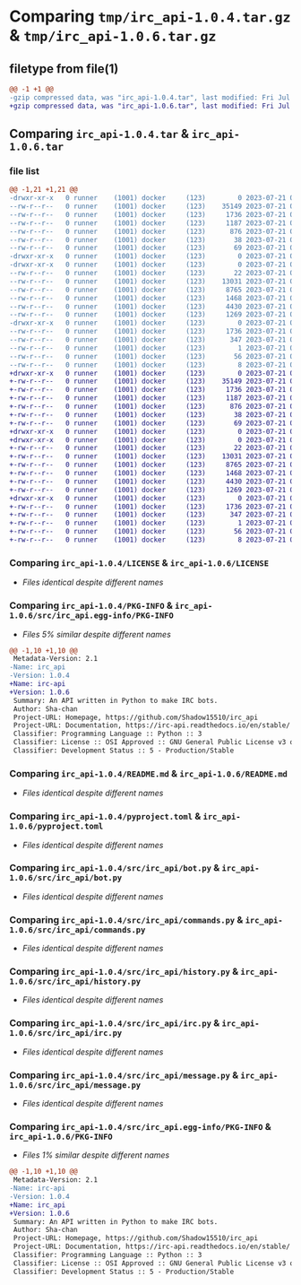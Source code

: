 # Comparing `tmp/irc_api-1.0.4.tar.gz` & `tmp/irc_api-1.0.6.tar.gz`

## filetype from file(1)

```diff
@@ -1 +1 @@
-gzip compressed data, was "irc_api-1.0.4.tar", last modified: Fri Jul 21 09:11:47 2023, max compression
+gzip compressed data, was "irc_api-1.0.6.tar", last modified: Fri Jul 21 09:23:49 2023, max compression
```

## Comparing `irc_api-1.0.4.tar` & `irc_api-1.0.6.tar`

### file list

```diff
@@ -1,21 +1,21 @@
-drwxr-xr-x   0 runner    (1001) docker     (123)        0 2023-07-21 09:11:47.137807 irc_api-1.0.4/
--rw-r--r--   0 runner    (1001) docker     (123)    35149 2023-07-21 09:11:35.000000 irc_api-1.0.4/LICENSE
--rw-r--r--   0 runner    (1001) docker     (123)     1736 2023-07-21 09:11:47.137807 irc_api-1.0.4/PKG-INFO
--rw-r--r--   0 runner    (1001) docker     (123)     1187 2023-07-21 09:11:35.000000 irc_api-1.0.4/README.md
--rw-r--r--   0 runner    (1001) docker     (123)      876 2023-07-21 09:11:35.000000 irc_api-1.0.4/pyproject.toml
--rw-r--r--   0 runner    (1001) docker     (123)       38 2023-07-21 09:11:47.137807 irc_api-1.0.4/setup.cfg
--rw-r--r--   0 runner    (1001) docker     (123)       69 2023-07-21 09:11:35.000000 irc_api-1.0.4/setup.py
-drwxr-xr-x   0 runner    (1001) docker     (123)        0 2023-07-21 09:11:47.133806 irc_api-1.0.4/src/
-drwxr-xr-x   0 runner    (1001) docker     (123)        0 2023-07-21 09:11:47.137807 irc_api-1.0.4/src/irc_api/
--rw-r--r--   0 runner    (1001) docker     (123)       22 2023-07-21 09:11:35.000000 irc_api-1.0.4/src/irc_api/__init__.py
--rw-r--r--   0 runner    (1001) docker     (123)    13031 2023-07-21 09:11:35.000000 irc_api-1.0.4/src/irc_api/bot.py
--rw-r--r--   0 runner    (1001) docker     (123)     8765 2023-07-21 09:11:35.000000 irc_api-1.0.4/src/irc_api/commands.py
--rw-r--r--   0 runner    (1001) docker     (123)     1468 2023-07-21 09:11:35.000000 irc_api-1.0.4/src/irc_api/history.py
--rw-r--r--   0 runner    (1001) docker     (123)     4430 2023-07-21 09:11:35.000000 irc_api-1.0.4/src/irc_api/irc.py
--rw-r--r--   0 runner    (1001) docker     (123)     1269 2023-07-21 09:11:35.000000 irc_api-1.0.4/src/irc_api/message.py
-drwxr-xr-x   0 runner    (1001) docker     (123)        0 2023-07-21 09:11:47.137807 irc_api-1.0.4/src/irc_api.egg-info/
--rw-r--r--   0 runner    (1001) docker     (123)     1736 2023-07-21 09:11:47.000000 irc_api-1.0.4/src/irc_api.egg-info/PKG-INFO
--rw-r--r--   0 runner    (1001) docker     (123)      347 2023-07-21 09:11:47.000000 irc_api-1.0.4/src/irc_api.egg-info/SOURCES.txt
--rw-r--r--   0 runner    (1001) docker     (123)        1 2023-07-21 09:11:47.000000 irc_api-1.0.4/src/irc_api.egg-info/dependency_links.txt
--rw-r--r--   0 runner    (1001) docker     (123)       56 2023-07-21 09:11:47.000000 irc_api-1.0.4/src/irc_api.egg-info/requires.txt
--rw-r--r--   0 runner    (1001) docker     (123)        8 2023-07-21 09:11:47.000000 irc_api-1.0.4/src/irc_api.egg-info/top_level.txt
+drwxr-xr-x   0 runner    (1001) docker     (123)        0 2023-07-21 09:23:49.172551 irc_api-1.0.6/
+-rw-r--r--   0 runner    (1001) docker     (123)    35149 2023-07-21 09:23:36.000000 irc_api-1.0.6/LICENSE
+-rw-r--r--   0 runner    (1001) docker     (123)     1736 2023-07-21 09:23:49.172551 irc_api-1.0.6/PKG-INFO
+-rw-r--r--   0 runner    (1001) docker     (123)     1187 2023-07-21 09:23:36.000000 irc_api-1.0.6/README.md
+-rw-r--r--   0 runner    (1001) docker     (123)      876 2023-07-21 09:23:36.000000 irc_api-1.0.6/pyproject.toml
+-rw-r--r--   0 runner    (1001) docker     (123)       38 2023-07-21 09:23:49.172551 irc_api-1.0.6/setup.cfg
+-rw-r--r--   0 runner    (1001) docker     (123)       69 2023-07-21 09:23:36.000000 irc_api-1.0.6/setup.py
+drwxr-xr-x   0 runner    (1001) docker     (123)        0 2023-07-21 09:23:49.168551 irc_api-1.0.6/src/
+drwxr-xr-x   0 runner    (1001) docker     (123)        0 2023-07-21 09:23:49.168551 irc_api-1.0.6/src/irc_api/
+-rw-r--r--   0 runner    (1001) docker     (123)       22 2023-07-21 09:23:36.000000 irc_api-1.0.6/src/irc_api/__init__.py
+-rw-r--r--   0 runner    (1001) docker     (123)    13031 2023-07-21 09:23:36.000000 irc_api-1.0.6/src/irc_api/bot.py
+-rw-r--r--   0 runner    (1001) docker     (123)     8765 2023-07-21 09:23:36.000000 irc_api-1.0.6/src/irc_api/commands.py
+-rw-r--r--   0 runner    (1001) docker     (123)     1468 2023-07-21 09:23:36.000000 irc_api-1.0.6/src/irc_api/history.py
+-rw-r--r--   0 runner    (1001) docker     (123)     4430 2023-07-21 09:23:36.000000 irc_api-1.0.6/src/irc_api/irc.py
+-rw-r--r--   0 runner    (1001) docker     (123)     1269 2023-07-21 09:23:36.000000 irc_api-1.0.6/src/irc_api/message.py
+drwxr-xr-x   0 runner    (1001) docker     (123)        0 2023-07-21 09:23:49.172551 irc_api-1.0.6/src/irc_api.egg-info/
+-rw-r--r--   0 runner    (1001) docker     (123)     1736 2023-07-21 09:23:49.000000 irc_api-1.0.6/src/irc_api.egg-info/PKG-INFO
+-rw-r--r--   0 runner    (1001) docker     (123)      347 2023-07-21 09:23:49.000000 irc_api-1.0.6/src/irc_api.egg-info/SOURCES.txt
+-rw-r--r--   0 runner    (1001) docker     (123)        1 2023-07-21 09:23:49.000000 irc_api-1.0.6/src/irc_api.egg-info/dependency_links.txt
+-rw-r--r--   0 runner    (1001) docker     (123)       56 2023-07-21 09:23:49.000000 irc_api-1.0.6/src/irc_api.egg-info/requires.txt
+-rw-r--r--   0 runner    (1001) docker     (123)        8 2023-07-21 09:23:49.000000 irc_api-1.0.6/src/irc_api.egg-info/top_level.txt
```

### Comparing `irc_api-1.0.4/LICENSE` & `irc_api-1.0.6/LICENSE`

 * *Files identical despite different names*

### Comparing `irc_api-1.0.4/PKG-INFO` & `irc_api-1.0.6/src/irc_api.egg-info/PKG-INFO`

 * *Files 5% similar despite different names*

```diff
@@ -1,10 +1,10 @@
 Metadata-Version: 2.1
-Name: irc_api
-Version: 1.0.4
+Name: irc-api
+Version: 1.0.6
 Summary: An API written in Python to make IRC bots.
 Author: Sha-chan
 Project-URL: Homepage, https://github.com/Shadow15510/irc_api
 Project-URL: Documentation, https://irc-api.readthedocs.io/en/stable/
 Classifier: Programming Language :: Python :: 3
 Classifier: License :: OSI Approved :: GNU General Public License v3 or later (GPLv3+)
 Classifier: Development Status :: 5 - Production/Stable
```

### Comparing `irc_api-1.0.4/README.md` & `irc_api-1.0.6/README.md`

 * *Files identical despite different names*

### Comparing `irc_api-1.0.4/pyproject.toml` & `irc_api-1.0.6/pyproject.toml`

 * *Files identical despite different names*

### Comparing `irc_api-1.0.4/src/irc_api/bot.py` & `irc_api-1.0.6/src/irc_api/bot.py`

 * *Files identical despite different names*

### Comparing `irc_api-1.0.4/src/irc_api/commands.py` & `irc_api-1.0.6/src/irc_api/commands.py`

 * *Files identical despite different names*

### Comparing `irc_api-1.0.4/src/irc_api/history.py` & `irc_api-1.0.6/src/irc_api/history.py`

 * *Files identical despite different names*

### Comparing `irc_api-1.0.4/src/irc_api/irc.py` & `irc_api-1.0.6/src/irc_api/irc.py`

 * *Files identical despite different names*

### Comparing `irc_api-1.0.4/src/irc_api/message.py` & `irc_api-1.0.6/src/irc_api/message.py`

 * *Files identical despite different names*

### Comparing `irc_api-1.0.4/src/irc_api.egg-info/PKG-INFO` & `irc_api-1.0.6/PKG-INFO`

 * *Files 1% similar despite different names*

```diff
@@ -1,10 +1,10 @@
 Metadata-Version: 2.1
-Name: irc-api
-Version: 1.0.4
+Name: irc_api
+Version: 1.0.6
 Summary: An API written in Python to make IRC bots.
 Author: Sha-chan
 Project-URL: Homepage, https://github.com/Shadow15510/irc_api
 Project-URL: Documentation, https://irc-api.readthedocs.io/en/stable/
 Classifier: Programming Language :: Python :: 3
 Classifier: License :: OSI Approved :: GNU General Public License v3 or later (GPLv3+)
 Classifier: Development Status :: 5 - Production/Stable
```

